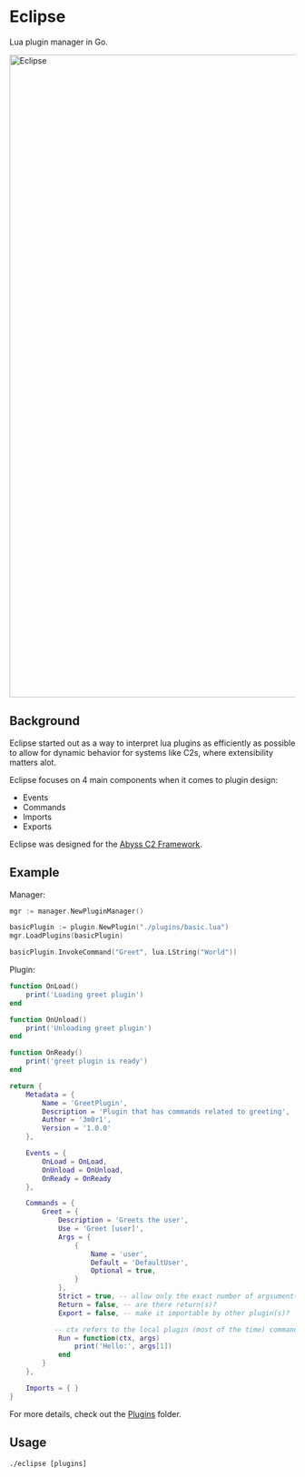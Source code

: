 
# Eclipse

Lua plugin manager in Go.

<img width="1532" height="1132" alt="Eclipse" src="https://github.com/user-attachments/assets/90e2ebdb-79b0-4dc4-952c-064aee5f66f5" />

## Background
Eclipse started out as a way to interpret lua plugins as efficiently as possible to allow for dynamic behavior for systems like C2s, where extensibility matters alot.

Eclipse focuses on 4 main components when it comes to plugin design:

- Events
- Commands
- Imports
- Exports

Eclipse was designed for the [Abyss C2 Framework](https://github.com/AbyssFramework).

## Example

Manager:
```go
mgr := manager.NewPluginManager()

basicPlugin := plugin.NewPlugin("./plugins/basic.lua")
mgr.LoadPlugins(basicPlugin)

basicPlugin.InvokeCommand("Greet", lua.LString("World"))
```

Plugin:
```lua
function OnLoad()
    print('Loading greet plugin')
end

function OnUnload()
    print('Unloading greet plugin')
end

function OnReady()
    print('greet plugin is ready')
end

return {
    Metadata = {
        Name = 'GreetPlugin',
        Description = 'Plugin that has commands related to greeting',
        Author = '3m0r1',
        Version = '1.0.0'
    },

    Events = {
        OnLoad = OnLoad,
        OnUnload = OnUnload,
        OnReady = OnReady
    },

    Commands = {
        Greet = {
            Description = 'Greets the user',
            Use = 'Greet [user]',
            Args = {
                {
                    Name = 'user',
                    Default = 'DefaultUser',
                    Optional = true,
                }
            },
            Strict = true, -- allow only the exact number of argsument(s)?
            Return = false, -- are there return(s)?
            Export = false, -- make it importable by other plugin(s)?

           -- ctx refers to the local plugin (most of the time) commands are invoked
            Run = function(ctx, args)
                print('Hello:', args[1])
            end
        }
    },

    Imports = { }
}
```
For more details, check out the [Plugins](https://github.com/3m0r1/Eclipse/tree/main/plugins/) folder.

## Usage
```
./eclipse [plugins]
```
